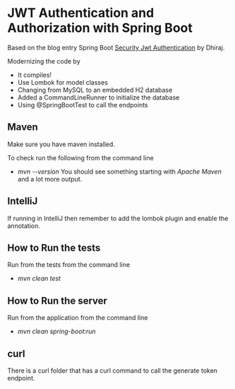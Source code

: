 # JWT Authentication and Authorization with Spring Boot 

Based on the blog entry Spring Boot [Security Jwt Authentication](https://www.devglan.com/spring-security/spring-boot-jwt-auth) by Dhiraj.

Modernizing the code by
* It compiles!
* Use Lombok for model classes
* Changing from MySQL to an embedded H2 database
* Added a CommandLineRunner to initialize the database
* Using @SpringBootTest to call the endpoints

## Maven
Make sure you have maven installed.

To check run the following from the command line
* *mvn --version*
You should see something starting with _Apache Maven_ and a lot more output.

## IntelliJ
If running in IntelliJ then remember to add the lombok plugin and enable the annotation.

## How to Run the tests
Run from the tests from the command line
* *mvn clean test*

## How to Run the server
Run from the application from the command line
* *mvn clean spring-boot:run*

## curl
There is a curl folder that has a curl command to call the generate token endpoint.